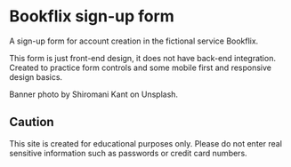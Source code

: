 # Bookflix sign-up form

A sign-up form for account creation in the fictional service Bookflix.

This form is just front-end design, it does not have back-end integration. Created to practice form controls and some mobile first and responsive design basics.

Banner photo by Shiromani Kant on Unsplash.

## Caution
This site is created for educational purposes only. Please do not enter real sensitive information such as passwords or credit card numbers.